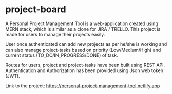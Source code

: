 # project-board
A Personal Project Management Tool is a web-application created using MERN stack, which is similar as a clone for JIRA / TRELLO.
This project is made for users to manage their projects easily.

User once authenticated can add new projects as per he/she is working and can also manage project-tasks based on priority (Low/Medium/High) and current status (TO_DO/IN_PROGRESS/DONE) of task.

Routes for users, project and project-tasks have been built using REST API. Authentication and Authorization has been provided using Json web token (JWT).

Link to the project: https://personal-project-management-tool.netlify.app

